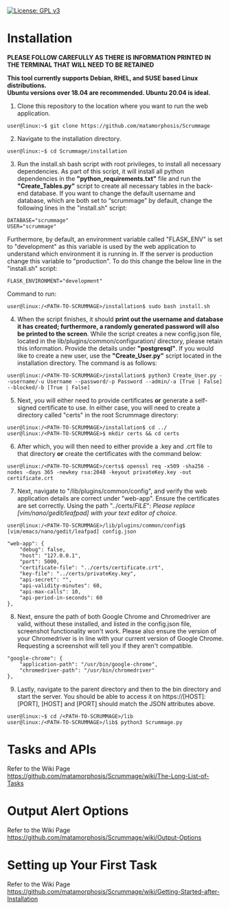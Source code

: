 [![License: GPL v3](https://img.shields.io/badge/License-GPLv3-blue.svg)](https://www.gnu.org/licenses/gpl-3.0)

# Installation
**PLEASE FOLLOW CAREFULLY AS THERE IS INFORMATION PRINTED IN THE TERMINAL THAT WILL NEED TO BE RETAINED**

**This tool currently supports Debian, RHEL, and SUSE based Linux distributions.**  
**Ubuntu versions over 18.04 are recommended. Ubuntu 20.04 is ideal.**

1. Clone this repository to the location where you want to run the web application.  
```console
user@linux:~$ git clone https://github.com/matamorphosis/Scrummage
```
2. Navigate to the installation directory.
```console
user@linux:~$ cd Scrummage/installation
```
3. Run the install.sh bash script with root privileges, to install all necessary dependencies. As part of this script, it will install all python dependencies in the **"python_requirements.txt"** file and run the **"Create_Tables.py"** script to create all necessary tables in the back-end database. If you want to change the default username and database, which are both set to “scrummage” by default, change the following lines in the "install.sh" script:  
```console
DATABASE="scrummage"  
USER="scrummage"  
```
Furthermore, by default, an environment variable called "FLASK_ENV" is set to "development" as this variable is used by the web application to understand which environment it is running in. If the server is production change this variable to "production". To do this change the below line in the "install.sh" script:  
```console
FLASK_ENVIRONMENT="development"
```
Command to run:
```console
user@linux:/<PATH-TO-SCRUMMAGE>/installation$ sudo bash install.sh
```

4. When the script finishes, it should **print out the username and database it has created; furthermore, a randomly generated password will also be printed to the screen**. While the script creates a new config.json file, located in the lib/plugins/common/configuration/ directory, please retain this information. Provide the details under **"postgresql"**. If you would like to create a new user, use the **"Create_User.py"** script located in the installation directory. The command is as follows:
```console
user@linux:/<PATH-TO-SCRUMMAGE>/installation$ python3 Create_User.py --username/-u Username --password/-p Password --admin/-a [True | False] --blocked/-b [True | False]
```
5. Next, you will either need to provide certificates **or** generate a self-signed certificate to use. In either case, you will need to create a directory called "certs" in the root Scrummage directory:
```console
user@linux:/<PATH-TO-SCRUMMAGE>/installation$ cd ../
user@linux:/<PATH-TO-SCRUMMAGE>$ mkdir certs && cd certs
```
6. After which, you will then need to either provide a .key and .crt file to that directory **or** create the certificates with the command below:
```console
user@linux:/<PATH-TO-SCRUMMAGE>/certs$ openssl req -x509 -sha256 -nodes -days 365 -newkey rsa:2048 -keyout privateKey.key -out certificate.crt
```
7. Next, navigate to "/lib/plugins/common/config", and verify the web application details are correct under "web-app". Ensure the certificates are set correctly. Using the path "../certs/*FILE*":
*Please replace [vim/nano/gedit/leafpad] with your text editor of choice.*
```
user@linux:/<PATH-TO-SCRUMMAGE>/lib/plugins/common/config$ [vim/emacs/nano/gedit/leafpad] config.json
```
```
"web-app": {
    "debug": false,
    "host": "127.0.0.1",
    "port": 5000,
    "certificate-file": "../certs/certificate.crt",
    "key-file": "../certs/privateKey.key",
    "api-secret": "",
    "api-validity-minutes": 60,
    "api-max-calls": 10,
    "api-period-in-seconds": 60
},
```
8. Next, ensure the path of both Google Chrome and Chromedriver are valid, without these installed, and listed in the config.json file, screenshot functionality won't work. Please also ensure the version of your Chromedriver is in line with your current version of Google Chrome. Requesting a screenshot will tell you if they aren't compatible.
```
"google-chrome": {
    "application-path": "/usr/bin/google-chrome",
    "chromedriver-path": "/usr/bin/chromedriver"
},
```

9. Lastly, navigate to the parent directory and then to the bin directory and start the server. You should be able to access it on https://[HOST]:[PORT], [HOST] and [PORT] should match the JSON attributes above.
```console
user@linux:~$ cd /<PATH-TO-SCRUMMAGE>/lib
user@linux:/<PATH-TO-SCRUMMAGE>/lib$ python3 Scrummage.py
```

# Tasks and APIs  
Refer to the Wiki Page https://github.com/matamorphosis/Scrummage/wiki/The-Long-List-of-Tasks

# Output Alert Options  
Refer to the Wiki Page https://github.com/matamorphosis/Scrummage/wiki/Output-Options

# Setting up Your First Task
Refer to the Wiki Page https://github.com/matamorphosis/Scrummage/wiki/Getting-Started-after-Installation
